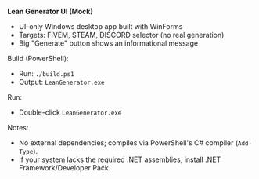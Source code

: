 **Lean Generator UI (Mock)**

- UI-only Windows desktop app built with WinForms
- Targets: FIVEM, STEAM, DISCORD selector (no real generation)
- Big "Generate" button shows an informational message

Build (PowerShell):

- Run: `./build.ps1`
- Output: `LeanGenerator.exe`

Run:

- Double-click `LeanGenerator.exe`

Notes:

- No external dependencies; compiles via PowerShell's C# compiler (`Add-Type`).
- If your system lacks the required .NET assemblies, install .NET Framework/Developer Pack.
